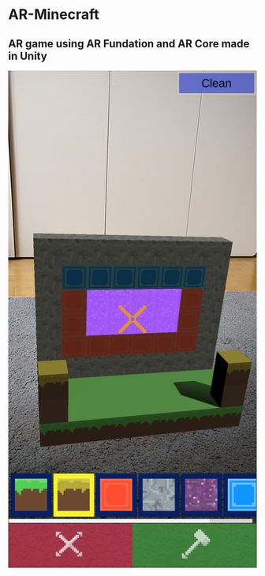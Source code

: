 # AR-Minecraft
## AR game using AR Fundation and AR Core made in Unity

![Test](Minecraft-AR/Assets/Screens/ar-block.png)
